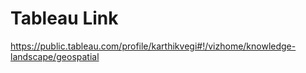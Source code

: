 # Tableau Link

https://public.tableau.com/profile/karthikvegi#!/vizhome/knowledge-landscape/geospatial
